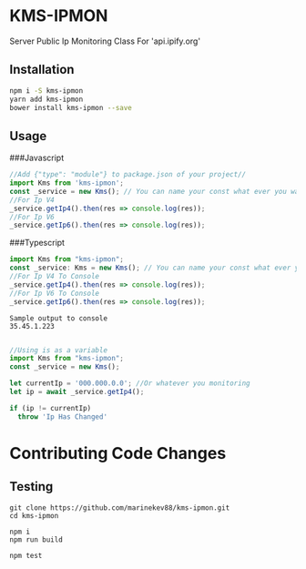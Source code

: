 # KMS-IPMON
Server Public Ip Monitoring Class For 'api.ipify.org'

## Installation 
```sh
npm i -S kms-ipmon
yarn add kms-ipmon
bower install kms-ipmon --save 
```

## Usage
###Javascript
```javascript
//Add {"type": "module"} to package.json of your project//
import Kms from 'kms-ipmon';
const _service = new Kms(); // You can name your const what ever you want and new up a Kms instance //
//For Ip V4
_service.getIp4().then(res => console.log(res));
//For Ip V6
_service.getIp6().then(res => console.log(res));
```
###Typescript

```typescript
import Kms from "kms-ipmon";
const _service: Kms = new Kms(); // You can name your const what ever you want and new up a Kms instance //
//For Ip V4 To Console
_service.getIp4().then(res => console.log(res));
//For Ip V6 To Console
_service.getIp6().then(res => console.log(res));
```
```shell
Sample output to console
35.45.1.223
```
```javascript

//Using is as a variable
import Kms from "kms-ipmon";
const _service = new Kms();

let currentIp = '000.000.0.0'; //Or whatever you monitoring
let ip = await _service.getIp4();

if (ip != currentIp) 
  throw 'Ip Has Changed'

```
# Contributing Code Changes
## Testing
```shell
git clone https://github.com/marinekev88/kms-ipmon.git
cd kms-ipmon

npm i
npm run build

npm test
```
